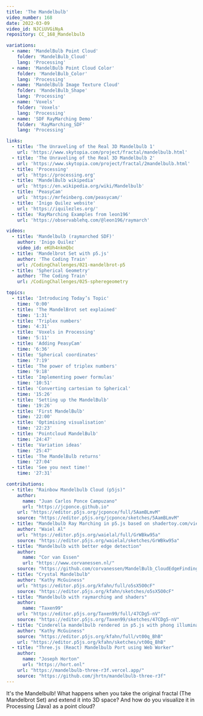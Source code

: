 ```yaml
---
title: 'The Mandelbulb'
video_number: 168
date: 2022-03-09
video_id: NJCiUVGiNyA
repository: CC_168_Mandelbulb

variations:
  - name: 'MandelBulb Point Cloud'
    folder: 'MandelBulb_Cloud'
    lang: 'Processing'
  - name: 'MandelBulb Point Cloud Color'
    folder: 'MandelBulb_Color'
    lang: 'Processing'
  - name: 'MandelBulb Image Texture Cloud'
    folder: 'MandelBulb_Shape'
    lang: 'Processing'
  - name: 'Voxels'
    folder: 'Voxels'
    lang: 'Processing'
  - name: 'SDF RayMarching Demo'
    folder: 'RayMarching_SDF'
    lang: 'Processing'

links:
  - title: 'The Unraveling of the Real 3D Mandelbulb 1'
    url: 'https://www.skytopia.com/project/fractal/mandelbulb.html'
  - title: 'The Unraveling of the Real 3D Mandelbulb 2'
    url: 'https://www.skytopia.com/project/fractal/2mandelbulb.html'
  - title: 'Processing'
    url: 'https://processing.org'
  - title: 'MandelBulb wikipedia'
    url: 'https://en.wikipedia.org/wiki/Mandelbulb'
  - title: 'PeasyCam'
    url: 'https://mrfeinberg.com/peasycam/'
  - title: 'Inigo Quilez website'
    url: 'https://iquilezles.org/'
  - title: 'RayMarching Examples from leon196'
    url: 'https://observablehq.com/@leon196/raymarch'

videos:
  - title: 'Mandelbulb (raymarched SDF)'
    author: 'Inigo Quilez'
    video_id: eKUh4nkmQbc
  - title: 'Mandelbrot Set with p5.js'
    author: 'The Coding Train'
    url: /CodingChallenges/021-mandelbrot-p5
  - title: 'Spherical Geometry'
    author: 'The Coding Train'
    url: /CodingChallenges/025-spheregeometry

topics:
  - title: 'Introducing Today’s Topic'
    time: '0:00'
  - title: 'The MandelBrot set explained'
    time: '1:31'
  - title: 'Triplex numbers'
    time: '4:31'
  - title: 'Voxels in Processing'
    time: '5:11'
  - title: 'Adding PeasyCam'
    time: '6:36'
  - title: 'Spherical coordinates'
    time: '7:19'
  - title: 'The power of triplex numbers'
    time: '9:18'
  - title: 'Implementing power formulas'
    time: '10:51'
  - title: 'Converting cartesian to Spherical'
    time: '15:26'
  - title: 'Setting up the MandelBulb'
    time: '19:26'
  - title: 'First MandelBulb'
    time: '22:00'
  - title: 'Optimising visualisation'
    time: '22:23'
  - title: 'Pointcloud MandelBulb'
    time: '24:47'
  - title: 'Variation ideas'
    time: '25:47'
  - title: 'The MandelBulb returns'
    time: '27:04'
  - title: 'See you next time!'
    time: '27:31'

contributions:
  - title: "Rainbow Mandelbulb Cloud (p5js)"
    author:
      name: "Juan Carlos Ponce Campuzano"
      url: "https://jcponce.github.io"
    url: "https://editor.p5js.org/jcponce/full/5AamBLmvM"
    source: "https://editor.p5js.org/jcponce/sketches/5AamBLmvM"
  - title: "Mandelbulb Ray Marching in p5.js based on shadertoy.com/view/wdjGWR"
    author: "Waiel Al"
    url: "https://editor.p5js.org/waielal/full/GrWBkw95a"
    source: "https://editor.p5js.org/waielal/sketches/GrWBkw95a"
  - title: "Mandelbulb with better edge detection"
    author:
      name: "Cor van Essen"
      url: "https://www.corvanessen.nl/"
    source: "https://github.com/corvanessen/MandelBulb_CloudEdgeFinding"
  - title: "Crystal Mandelbulb"
    author: "Kathy McGuiness"
    url: "https://editor.p5js.org/kfahn/full/o5sX5O0cF"
    source: "https://editor.p5js.org/kfahn/sketches/o5sX5O0cF"
  - title: "Mandelbulb with raymarching and shaders"
    author:
      name: "Taxen99"
    url: "https://editor.p5js.org/Taxen99/full/47CDg5-nV"
    source: "https://editor.p5js.org/Taxen99/sketches/47CDg5-nV"
  - title: "Cinderella mandelbulb rendered in p5.js with phong illumination lighting"
    author: "Kathy McGuiness"
    source: "https://editor.p5js.org/kfahn/full/vt00q_BhB"
    url: "https://editor.p5js.org/kfahn/sketches/vt00q_BhB"
  - title: "Three.js (React) Mandelbulb Port using Web Worker"
    author:
      name: "Joseph Horton"
      url: "https://hort.onl"
    url: "https://mandelbulb-three-r3f.vercel.app/"
    source: "https://github.com/jhrtn/mandelbulb-three-r3f"
---
```

It's the Mandelbulb! What happens when you take the original fractal (The Mandelbrot Set) and extend it into 3D space? And how do you visualize it in Processing (Java) as a point cloud?
